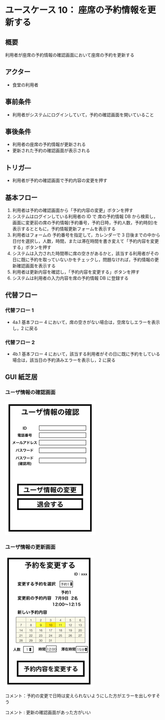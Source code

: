 # ユースケース 10： 座席の予約情報を更新する

## 概要

利用者が座席の予約情報の確認画面において座席の予約を更新する

## アクター

- 食堂の利用者

## 事前条件

- 利用者がシステムにログインしていて，予約の確認画面を開いていること

## 事後条件

- 利用者の座席の予約情報が更新される
- 更新された予約の確認画面が表示される

## トリガ―

- 利用者が予約の確認画面で予約内容の変更を押す

## 基本フロー

1. 利用者は予約の確認画面から「予約内容の変更」ボタンを押す
2. システムはログインしている利用者の ID で 席の予約情報 DB から検索し，画面に変更前の席の予約情報(予約番号，予約日時，予約人数，予約時刻)を表示するとともに，予約情報更新フォームを表示する
3. 利用者はフォームの 予約番号を指定して，カレンダーで 3 日後までの中から日付を選択し，人数，時間，または滞在時間を書き変えて「予約内容を変更する」ボタンを押す
4. システムは入力された時間帯に席の空きがあるかと，該当する利用者がその日に既に予約を取っていないかをチェックし，問題なければ，予約情報の更新確認画面を表示する
5. 利用者は更新内容を確認し，「予約内容を変更する」ボタンを押す
6. システムは利用者の入力内容を席の予約情報 DB に登録する

## 代替フロー

### 代替フロー 1

- 4a.1 基本フロー 4 において，席の空きがない場合は，空席なしエラーを表示し，2 に戻る

### 代替フロー 2

- 4b.1 基本フロー 4 において，該当する利用者がその日に既に予約をしている場合は，該当日の予約済みエラーを表示し，2 に戻る

## GUI 紙芝居

### ユーザ情報の確認画面

<img src="./img/ConfirmRegistration.png">

### ユーザ情報の更新画面

<img src="./img/ChangeReservation.png">

コメント：予約の変更で日時は変えられないようにした方がエラーを出しやすそう

コメント : 更新の確認画面があった方がいい
